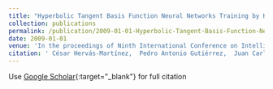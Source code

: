 ```yaml
---
title: "Hyperbolic Tangent Basis Function Neural Networks Training by Hybrid Evolutionary Programming for Accurate Short-Term Wind Speed Prediction"
collection: publications
permalink: /publication/2009-01-01-Hyperbolic-Tangent-Basis-Function-Neural-Networks-Training-by-Hybrid-Evolutionary-Programming-for-Accurate-Short-Term-Wind-Speed-Prediction
date: 2009-01-01
venue: 'In the proceedings of Ninth International Conference on Intelligent Systems Design and Applications (ISDA09)'
citation: ' César Hervás-Martínez,  Pedro Antonio Gutiérrez,  Juan Carlos Fernández,  Sancho Salcedo-Sanz,  A. Portilla Figueras,  A. Perez Bellido,  L. Prieto, &quot;Hyperbolic Tangent Basis Function Neural Networks Training by Hybrid Evolutionary Programming for Accurate Short-Term Wind Speed Prediction.&quot; In the proceedings of Ninth International Conference on Intelligent Systems Design and Applications (ISDA09), 2009, pp. 193–198.'
---
```

Use [Google Scholar](https://scholar.google.com/scholar?q=Hyperbolic+Tangent+Basis+Function+Neural+Networks+Training+by+Hybrid+Evolutionary+Programming+for+Accurate+Short+Term+Wind+Speed+Prediction){:target="_blank"} for full citation